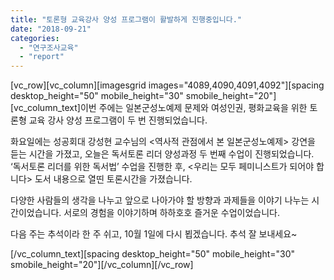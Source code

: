 ```yaml
---
title: "토론형 교육강사 양성 프로그램이 활발하게 진행중입니다."
date: "2018-09-21"
categories: 
  - "연구조사교육"
  - "report"
---
```


\[vc\_row\]\[vc\_column\]\[imagesgrid images="4089,4090,4091,4092"\]\[spacing desktop\_height="50" mobile\_height="30" smobile\_height="20"\]\[vc\_column\_text\]이번 주에는 일본군성노예제 문제와 여성인권, 평화교육을 위한 토론형 교육 강사 양성 프로그램이 두 번 진행되었습니다.

화요일에는 성공회대 강성현 교수님의 <역사적 관점에서 본 일본군성노예제> 강연을 듣는 시간을 가졌고, 오늘은 독서토론 리더 양성과정 두 번째 수업이 진행되었습니다. ‘독서토론 리더를 위한 독서법’ 수업을 진행한 후, <우리는 모두 페미니스트가 되어야 합니다> 도서 내용으로 열띤 토론시간을 가졌습니다.

다양한 사람들의 생각을 나누고 앞으로 나아가야 할 방향과 과제들을 이야기 나누는 시간이었습니다. 서로의 경험을 이야기하며 하하호호 즐거운 수업이었습니다.

다음 주는 추석이라 한 주 쉬고, 10월 1일에 다시 뵙겠습니다. 추석 잘 보내세요~

\[/vc\_column\_text\]\[spacing desktop\_height="50" mobile\_height="30" smobile\_height="20"\]\[/vc\_column\]\[/vc\_row\]
